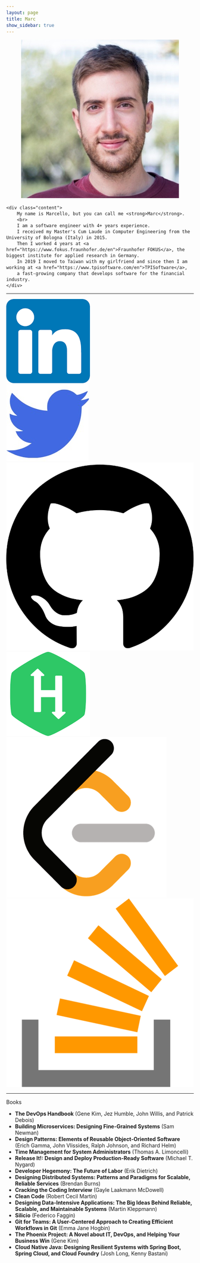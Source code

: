 ```yaml
---
layout: page
title: Marc
show_sidebar: true
---
```


<div class="card">
  <div class="card-content">
    <div class="media">
      <div class="media-left">
        <figure class="image is-96x96">
          <img src="img/profile-pic.png" alt="Placeholder image">
        </figure>
      </div>
    </div>

    <div class="content">
		My name is Marcello, but you can call me <strong>Marc</strong>.
		<br>
		I am a software engineer with 4+ years experience.  
		I received my Master's Cum Laude in Computer Engineering from the University of Bologna (Italy) in 2015.
		Then I worked 4 years at <a href="https://www.fokus.fraunhofer.de/en">Fraunhofer FOKUS</a>, the biggest institute for applied research in Germany.
		In 2019 I moved to Taiwan with my girlfriend and since then I am working at <a href="https://www.tpisoftware.com/en">TPISoftware</a>, 
		a fast-growing company that develops software for the financial industry.
    </div>
  </div>
</div>

---

<div class="icon is-large">
	<a href="https://www.linkedin.com/in/marcellomonachesi/">
		<img src="/img/ld.png">
	</a>
</div>

<div class="icon is-large">
	<a href="https://twitter.com/marcellomon">
		<img src="/img/tw.jpg">
	</a>
</div>

<div class="icon is-large">
	<a href="https://github.com/marcello-dev">
		<img src="/img/gh.svg">
	</a>
</div>

<div class="icon is-large">
	<a href="https://www.hackerrank.com/marsielo_m">
		<img src="/img/hr.png">
	</a>
</div>

<div class="icon is-large">
	<a href="https://leetcode.com/marcellox/">
		<img src="/img/lc.png">
	</a>
</div>

<div class="icon is-large">
        <a href="https://stackoverflow.com/users/8484783/marcello">
                <img src="/img/stack-overflow.svg">
        </a>
</div>




---
<p class="title is-4">Books</p>
<div class="box">
<ul>
<li><strong>The DevOps Handbook</strong> (Gene Kim, Jez Humble, John Willis, and Patrick Debois)</li>

<li><strong>Building Microservices: Designing Fine-Grained Systems</strong> (Sam Newman)</li>

<li><strong>Design Patterns: Elements of Reusable Object-Oriented Software</strong> (Erich Gamma, John Vlissides, Ralph Johnson, and Richard Helm)</li>

<li><strong>Time Management for System Administrators</strong> (Thomas A. Limoncelli)</li>

<li><strong>Release It!: Design and Deploy Production-Ready Software</strong> (Michael T. Nygard)</li>

<li><strong>Developer Hegemony: The Future of Labor</strong> (Erik Dietrich)</li>

<li><strong>Designing Distributed Systems: Patterns and Paradigms for Scalable, Reliable Services</strong> (Brendan Burns)</li>

<li><strong>Cracking the Coding Interview</strong> (Gayle Laakmann McDowell)</li>

<li><strong>Clean Code</strong> (Robert Cecil Martin)</li>

<li><strong>Designing Data-Intensive Applications: The Big Ideas Behind Reliable, Scalable, and Maintainable Systems</strong> (Martin Kleppmann)</li>

<li><strong>Silicio</strong> (Federico Faggin)</li>

<li><strong>Git for Teams: A User-Centered Approach to Creating Efficient Workflows in Git</strong> (Emma Jane Hogbin)</li>

<li><strong>The Phoenix Project: A Novel about IT, DevOps, and Helping Your Business Win</strong> (Gene Kim)</li>

<li><strong>Cloud Native Java: Designing Resilient Systems with Spring Boot, Spring Cloud, and Cloud Foundry</strong> (Josh Long, Kenny Bastani)</li>

</ul>
</div>
